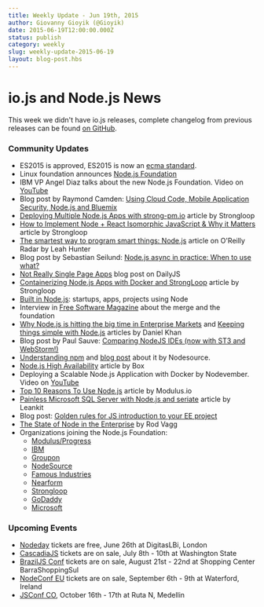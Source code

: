 ```yaml
---
title: Weekly Update - Jun 19th, 2015
author: Giovanny Gioyik (@Gioyik)
date: 2015-06-19T12:00:00.000Z
status: publish
category: weekly
slug: weekly-update-2015-06-19
layout: blog-post.hbs
---
```


# io.js and Node.js News
This week we didn't have io.js releases, complete changelog from previous releases can be found [on GitHub](https://github.com/nodejs/io.js/blob/master/CHANGELOG.md).

### Community Updates

* ES2015 is approved, ES2015 is now an [ecma standard](https://esdiscuss.org/topic/ecmascript-2015-is-now-an-ecma-standard).
* Linux foundation announces [Node.js Foundation](http://www.linuxfoundation.org/news-media/announcements/2015/06/nodejs-foundation-advances-community-collaboration-announces-new)
* IBM VP Angel Diaz talks about the new Node.js Foundation. Video on [YouTube](https://www.youtube.com/watch?v=9iuqi8c91mg&feature=youtu.be)
* Blog post by Raymond Camden: [Using Cloud Code, Mobile Application Security, Node.js and Bluemix](http://www.raymondcamden.com/2015/06/09/using-cloud-code-mobile-application-security-node-js-and-bluemix)
* [Deploying Multiple Node.js Apps with strong-pm.io](https://strongloop.com/strongblog/deploying-multiple-node-js-apps-with-strong-pm-io/) article by Strongloop
* [How to Implement Node + React Isomorphic JavaScript & Why it Matters](https://strongloop.com/strongblog/node-js-react-isomorphic-javascript-why-it-matters/) article by Strongloop
* [The smartest way to program smart things: Node.js](http://radar.oreilly.com/2015/06/the-smartest-way-to-program-smart-things-node-js.html) article on O'Reilly Radar by Leah Hunter
* Blog post by Sebastian Seilund: [Node.js async in practice: When to use what?](http://www.sebastianseilund.com/nodejs-async-in-practice)
* [Not Really Single Page Apps](http://dailyjs.com/2015/06/19/not-really-single-page-apps/) blog post on DailyJS
* [Containerizing Node.js Apps with Docker and StrongLoop](https://strongloop.com/strongblog/containerizing-node-js-apps-with-docker-and-strongloop/) article by Strongloop
* [Built in Node.js](http://builtinnode.com/): startups, apps, projects using Node
* Interview in [Free Software Magazine](http://www.freesoftwaremagazine.com/articles/interview_mikeal_rogers_nodejs_fork_ended_giant_unifying_step_forward) about the merge and the foundation
* [Why Node.js is hitting the big time in Enterprise Markets](http://apmblog.dynatrace.com/2015/04/09/node-js-is-hitting-the-big-time-in-enterprise-markets/) and [Keeping things simple with Node.js](http://apmblog.dynatrace.com/2015/06/02/keeping-things-simple-with-node-js/) articles by Daniel Khan
* Blog post by Paul Sauve: [Comparing NodeJS IDEs (now with ST3 and WebStorm!)](https://paulb.gd/comparing-nodejs-ides/)
* [Understanding npm](https://unpm.nodesource.com/) and [blog post](https://medium.com/@nodesource/npm-is-massive-2bdd9417591c) about it by Nodesource.
* [Node.js High Availability](https://www.box.com/blog/node-js-high-availability-at-box/) article by Box
* Deploying a Scalable Node.js Application with Docker by Nodevember. Video on [YouTube](https://www.youtube.com/watch?v=uhNpSWI8MTM)
* [Top 10 Reasons To Use Node.js](http://blog.modulus.io/top-10-reasons-to-use-node) article by Modulus.io
* [Painless Microsoft SQL Server with Node.js and seriate](http://developer.leankit.com/painless-sql-server-with-nodejs-and-seriate/) article by Leankit
* Blog post: [Golden rules for JS introduction to your EE project](http://blog.upwardsmotion.com/golden-rules-for-js-introduction-to-your-ee-project/)
* [The State of Node in the Enterprise](https://medium.com/@nodesource/the-state-of-node-in-the-enterprise-e513fbc0bdc) by Rod Vagg
* Organizations joining the Node.js Foundation:
  * [Modulus/Progress](http://blog.modulus.io/modulus-and-progress-software-join-nodejs-foundation)
  * [IBM](https://developer.ibm.com/bluemix/2015/06/16/node-js-foundation-launched/)
  * [Groupon](https://engineering.groupon.com/2015/node-js/groupon-is-proud-to-be-a-part-of-the-new-node-js-foundation/)
  * [NodeSource](https://nodesource.com/blog/nodesource-to-join-the-nodejs-foundation)
  * [Famous Industries](https://blog.famous.org/famous-industries-joins-the-node-foundation/)
  * [Nearform](http://www.nearform.com/nodecrunch/thanks-everybody-making-node-foundation-happen/)
  * [Strongloop](https://strongloop.com/strongblog/announcing-the-node-js-foundation/)
  * [GoDaddy](https://garage.godaddy.com/godaddy/godaddy-supports-the-new-node-js-foundation/)
  * [Microsoft](http://blogs.microsoft.com/firehose/2015/02/11/microsoft-joins-industry-to-create-node-js-foundation/)

### Upcoming Events

* [Nodeday](http://nodeday.com) tickets are free, June 26th at DigitasLBi, London
* [CascadiaJS](http://2015.cascadiajs.com/) tickets are on sale, July 8th - 10th at Washington State
* [BrazilJS Conf](http://braziljs.com.br/) tickets are on sale, August 21st - 22nd at Shopping Center BarraShoppingSul
* [NodeConf EU](http://nodeconf.eu/) tickets are on sale, September 6th - 9th at Waterford, Ireland
* [JSConf CO](http://www.jsconf.co/), October 16th - 17th at Ruta N, Medellin
